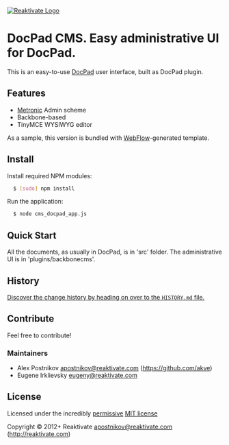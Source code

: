 [![Reaktivate Logo](http://reaktivate.com/images/logo.gif)](http://reaktivate.com "Visit the Reaktivate Website")

<!-- TITLE/ -->

# DocPad CMS. Easy administrative UI for DocPad. 

<!-- /TITLE -->

This is an easy-to-use [DocPad](http://docpad.org) user interface, built as DocPad plugin. 


## Features
* [Metronic](http://www.keenthemes.com/preview/) Admin scheme 
* Backbone-based 
* TinyMCE WYSIWYG editor


As a sample, this version is bundled with [WebFlow](http://www.webflow.com)-generated template.

## Install

Install required NPM modules: 

``` bash
  $ [sudo] npm install
```
Run the application:

``` bash
  $ node cms_docpad_app.js
```


## Quick Start

All the documents, as usually in DocPad, is in 'src' folder. The administrative UI is in 'plugins/backbonecms'.

<!-- HISTORY/ -->

## History
[Discover the change history by heading on over to the `HISTORY.md` file.](https://github.com/Reaktivate/docpad-cms/blob/master/HISTORY.md)

<!-- /HISTORY -->


<!-- CONTRIBUTE/ -->

## Contribute

Feel free to contribute!

<!-- /CONTRIBUTE -->


### Maintainers

- Alex Postnikov <apostnikov@reaktivate.com> (https://github.com/akve)
- Eugene Irklievsky <eugeny@reaktivate.com>



<!-- LICENSE/ -->

## License

Licensed under the incredibly [permissive](http://en.wikipedia.org/wiki/Permissive_free_software_licence) [MIT license](http://docpad.org/license)

Copyright &copy; 2012+ Reaktivate <apostnikov@reaktivate.com> (http://reaktivate.com)

<!-- /LICENSE -->

